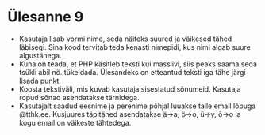 # Ülesanne 9

* Kasutaja lisab vormi nime, seda näiteks suured ja väikesed tähed läbisegi. Sina kood tervitab teda kenasti nimepidi, kus nimi algab suure algustähega.
* Kuna on teada, et PHP käsitleb teksti kui massiivi, siis peaks saama seda tsükli abil nö. tükeldada. Ülesandeks on etteantud teksti iga tähe järgi lisada punkt.
* Koosta tekstiväli, mis kuvab kasutaja sisestatud sõnumeid. Kasutaja ropud sõnad asendatakse tärnidega.
* Kasutajalt saadud eesnime ja perenime põhjal luuakse talle email lõpuga @tthk.ee. Kusjuures täpitähed asendatakse ä->a, ö->o, ü->y, õ->o ja kogu email on väikeste tähtedega.